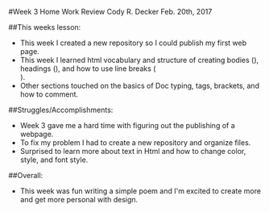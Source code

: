 #Week 3 Home Work Review
Cody R. Decker
Feb. 20th, 2017

##This weeks lesson:
  - This week I created a new repository so I could publish my first web page.
  - This week I learned html vocabulary and structure of creating bodies (<b></b>), headings (<h></h>), and how to use line breaks (<br    />).
  - Other sections touched on the basics of Doc typing, tags, brackets, and how to comment.

##Struggles/Accomplishments:
- Week 3 gave me a hard time with figuring out the publishing of a webpage.
- To fix my problem I had to create a new repository and organize files.
- Surprised to learn more about text in Html and how to change color, style, and font style.

##Overall:
- This week was fun writing a simple poem and I'm excited to create more and get more personal with design.
